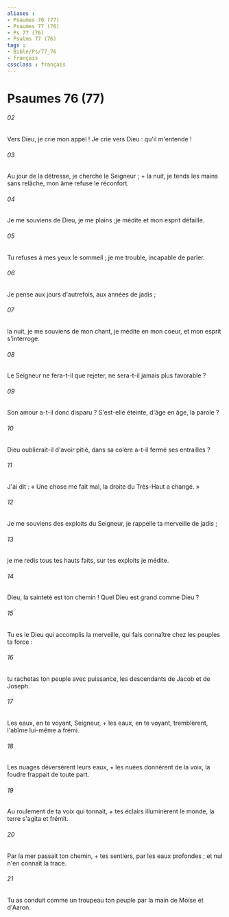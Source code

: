 ```yaml
---
aliases : 
- Psaumes 76 (77)
- Psaumes 77 (76)
- Ps 77 (76)
- Psalms 77 (76)
tags : 
- Bible/Ps/77_76
- français
cssclass : français
---
```


# Psaumes 76 (77)

###### 02
Vers Dieu, je crie mon appel ! Je crie vers Dieu : qu'il m'entende !
###### 03
Au jour de la détresse, je cherche le Seigneur ; + la nuit, je tends les mains sans relâche, mon âme refuse le réconfort.
###### 04
Je me souviens de Dieu, je me plains ;je médite et mon esprit défaille.
###### 05
Tu refuses à mes yeux le sommeil ; je me trouble, incapable de parler.
###### 06
Je pense aux jours d'autrefois, aux années de jadis ;
###### 07
la nuit, je me souviens de mon chant, je médite en mon coeur, et mon esprit s'interroge.
###### 08
Le Seigneur ne fera-t-il que rejeter, ne sera-t-il jamais plus favorable ?
###### 09
Son amour a-t-il donc disparu ? S'est-elle éteinte, d'âge en âge, la parole ?
###### 10
Dieu oublierait-il d'avoir pitié, dans sa colère a-t-il fermé ses entrailles ?
###### 11
J'ai dit : « Une chose me fait mal, la droite du Très-Haut a changé. »
###### 12
Je me souviens des exploits du Seigneur, je rappelle ta merveille de jadis ;
###### 13
je me redis tous tes hauts faits, sur tes exploits je médite.
###### 14
Dieu, la sainteté est ton chemin ! Quel Dieu est grand comme Dieu ?
###### 15
Tu es le Dieu qui accomplis la merveille, qui fais connaître chez les peuples ta force :
###### 16
tu rachetas ton peuple avec puissance, les descendants de Jacob et de Joseph.
###### 17
Les eaux, en te voyant, Seigneur, + les eaux, en te voyant, tremblèrent, l'abîme lui-même a frémi.
###### 18
Les nuages déversèrent leurs eaux, + les nuées donnèrent de la voix, la foudre frappait de toute part.
###### 19
Au roulement de ta voix qui tonnait, + tes éclairs illuminèrent le monde, la terre s'agita et frémit.
###### 20
Par la mer passait ton chemin, + tes sentiers, par les eaux profondes ; et nul n'en connaît la trace.
###### 21
Tu as conduit comme un troupeau ton peuple par la main de Moïse et d'Aaron.
